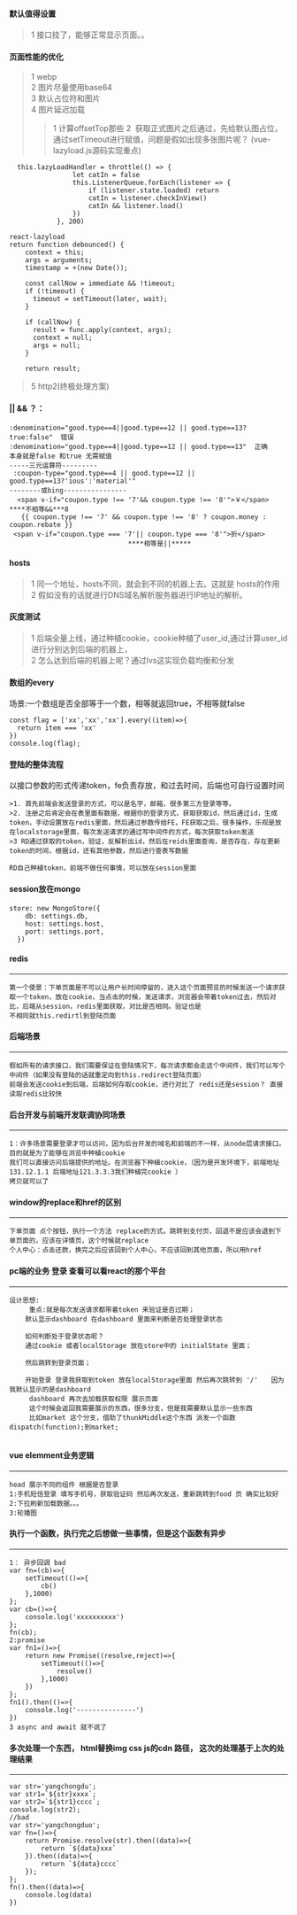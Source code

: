 #### 默认值得设置  
>1 接口挂了，能够正常显示页面。。   
#### 页面性能的优化  
>1 webp  
>2 图片尽量使用base64   
>3 默认占位符和图片  
>4 图片延迟加载 
>>1  计算offsetTop那些
>>2  获取正式图片之后通过，先给默认图占位，通过setTimeout进行赋值，问题是假如出现多张图片呢？ (vue-lazyload.js源码实现重点)
```
  this.lazyLoadHandler = throttle(() => {
                let catIn = false
                this.ListenerQueue.forEach(listener => {
                    if (listener.state.loaded) return
                    catIn = listener.checkInView()
                    catIn && listener.load()
                })
            }, 200)
```
``` 
react-lazyload
return function debounced() {
    context = this;
    args = arguments;
    timestamp = +(new Date());

    const callNow = immediate && !timeout;
    if (!timeout) {
      timeout = setTimeout(later, wait);
    }

    if (callNow) {
      result = func.apply(context, args);
      context = null;
      args = null;
    }

    return result;
```
>5 http2(终极处理方案) 

#### || && ？：
```
:denomination="good.type==4||good.type==12 || good.type==13?true:false"  错误
:denomination="good.type==4||good.type==12 || good.type==13"  正确
本身就是false 和true 无需赋值
-----三元运算符---------
 :coupon-type="good.type==4 || good.type==12 || good.type==13?'ious':'material'"
--------或bing----------------
  <span v-if="coupon.type !== '7'&& coupon.type !== '8'">￥</span>                                  ****不相等&&***8
   {{ coupon.type !== '7' && coupon.type !== '8' ? coupon.money : coupon.rebate }}
 <span v-if="coupon.type === '7'|| coupon.type === '8'">折</span>                                   ****相等是||*****
```
#### hosts
>1 同一个地址，hosts不同，就会到不同的机器上去。这就是 hosts的作用  
>2 假如没有的话就进行DNS域名解析服务器进行IP地址的解析。  
#### 灰度测试
>1 后端全量上线，通过种植cookie，cookie种植了user_id,通过计算user_id进行分别达到后端的机器上，       
>2 怎么达到后端的机器上呢？通过lvs这实现负载均衡和分发  
#### 数组的every
场景:一个数组是否全部等于一个数，相等就返回true，不相等就false
```
const flag = ['xx','xx','xx'].every((item)=>{
  return item === 'xx'
})
console.log(flag);
```
#### 登陆的整体流程
以接口参数的形式传递token，fe负责存放，和过去时间，后端也可自行设置时间
```
>1. 首先前端会发送登录的方式，可以是名字，邮箱，很多第三方登录等等。   
>2. 注册之后肯定会在表里面有数据，根据你的登录方式，获取获取id，然后通过id，生成token，手动设置放在redis里面，然后通过参数传给FE，FE获取之后，很多操作，乐视是放在localstorage里面，每次发送请求的通过写中间件的方式，每次获取token发送  
>3 RD通过获取的token，验证，反解析出id，然后在reids里面查询，是否存在，存在更新token的时间，根据id，还有其他参数，然后进行查表写数据
```
```
RD自己种植token，前端不做任何事情，可以放在session里面
```
#### session放在mongo
```
store: new MongoStore({
    db: settings.db,
    host: settings.host,
    port: settings.port,
  })
```
#### redis
----------------------------
```
第一个使景：下单页面是不可以让用户长时间停留的，进入这个页面预览的时候发送一个请求获取一个token，放在cookie，当点击的时候，发送请求，浏览器会带着token过去，然后对比，后端从session，redis里面获取，对比是否相同。验证也是
不相同就this.redirtl到登陆页面
```
#### 
#### 后端场景
---------------------
```
假如所有的请求接口，我们需要保证在登陆情况下，每次请求都会走这个中间件，我们可以写个中间件（如果没有登陆的话就重定向到this.redirect登陆页面）
前端会发送cookie到后端，后端如何存取cookie，进行对比了 redis还是session？ 直接读取redis比较快
```
#### 后台开发与前端开发联调协同场景
-------------------------
```
1：许多场景需要登录才可以访问，因为后台开发的域名和前端的不一样，从node层请求接口。目的就是为了能够在浏览中种植cookie
我们可以直接访问后端提供的地址。在浏览器下种植cookie，（因为是开发环境下，前端地址131.12.1.1 后端地址121.3.3.3我们种植完cookie ）
拷贝就可以了
```
#### window的replace和href的区别
-----------------------------
```
下单页面 点个按钮，执行一个方法 replace的方式。跳转到支付页，回退不是应该会退到下单页面的，应该在详情页，这个时候就replace
个人中心：点击还款，换完之后应该回到个人中心，不应该回到其他页面，所以用href
```
#### pc端的业务 登录 查看可以看react的那个平台
----------------------------------------
```
设计思想:
     重点:就是每次发送请求都带着token 来验证是否过期；
    默认显示dashboard 在dashboard 里面来判断是否处理登录状态

    如何判断处于登录状态呢？
    通过cookie 或者localStorage 放在store中的 initialState 里面；

    然后跳转到登录页面；

    开始登录 登录我获取到token 放在localStorage里面 然后再次跳转到 '/'　　因为我默认显示的是dashboard
     dashboard 再次去加载获取权限 展示页面
     这个时候会返回我需要展示的东西，很多分支，但是我需要默认显示一些东西
     比如market 这个分支，借助了thunkMiddle这个东西 派发一个函数 dispatch(function);到market;
     
```
#### vue elemment业务逻辑
------------------------------
```
head 展示不同的组件 根据是否登录
1:手机短信登录 填写手机号，获取验证码 然后再次发送，重新跳转到food 页 确实比较好
2:下拉刷新加载数据。。。
3:轮播图
```
#### 执行一个函数，执行完之后想做一些事情，但是这个函数有异步
--------------------------
```
1： 异步回调 bad
var fn=(cb)=>{
    setTimeout(()=>{
        cb()
    },1000)
};
var cb=()=>{
    console.log('xxxxxxxxxx')
};
fn(cb);
2:promise
var fn1=()=>{
    return new Promise((resolve,reject)=>{
        setTimeout(()=>{
            resolve()
        },1000)
    })
};
fn1().then(()=>{
    console.log('---------------')
})
3 async and await 就不说了
```
#### 多次处理一个东西， html替换img css js的cdn 路径，  这次的处理基于上次的处理结果
-------------------------------------
```
var str='yangchongdu';
var str1=`${str}xxxx`;
var str2=`${str1}cccc`;
console.log(str2);
//bad
var str='yangchongduo';
var fn=()=>{
    return Promise.resolve(str).then((data)=>{
        return `${data}xxx`
    }).then((data)=>{
        return `${data}cccc`
    });
};
fn().then((data)=>{
    console.log(data)
})
```
